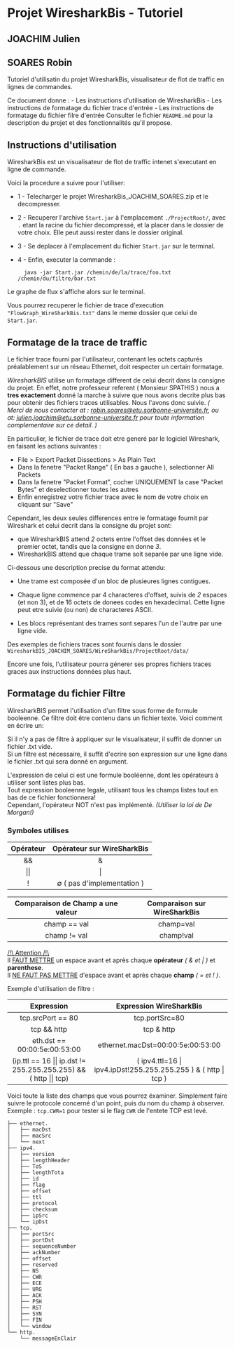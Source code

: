# Projet WiresharkBis - Tutoriel 
## JOACHIM  Julien
## SOARES Robin

Tutoriel d'utilisatin du projet WiresharkBis, visualisateur de flot de traffic en lignes de commandes.

Ce document donne :
    - Les instructions d'utilisation de WiresharkBis
    - Les instructions de formatage du fichier trace d'entrée
    - Les instructions de formatage du fichier filre d'entrée
Consulter le fichier `README.md` pour la description du projet et des fonctionnalités qu'il propose.

## Instructions d'utilisation
WiresharkBis est un visualisateur de flot de traffic intenet s'executant en ligne de commande.

Voici la procedure a suivre pour l'utiliser:
    
- 1 - Telecharger le projet WiresharkBis_JOACHIM_SOARES.zip et le decompresser.
- 2 - Recuperer l'archive `Start.jar` à l'emplacement `./ProjectRoot/`, avec `.` etant la racine du fichier decompressé, et la placer dans le dossier de votre choix. Elle peut aussi rester dans le dossier original.
- 3 - Se deplacer à l'emplacement du fichier `Start.jar` sur le terminal. 
- 4 - Enfin, executer la commande :

        java -jar Start.jar /chemin/de/la/trace/foo.txt /chemin/du/filtre/bar.txt

Le graphe de flux s'affiche alors sur le terminal.

Vous pourrez recuperer le fichier de trace d'execution `"FlowGraph_WireSharkBis.txt"` dans le meme dossier que celui de `Start.jar`.

## Formatage de la trace de traffic

Le fichier trace fourni par l'utilisateur, contenant les octets capturés préalablement sur un réseau Ethernet, doit respecter un certain formatage.

*WiresharkBIS* utilise un formatage different de celui decrit dans la consigne du projet. En effet, notre professeur referent ( Monsieur SPATHIS ) nous a **tres exactement** donné la marche à suivre que nous avons decrite plus bas pour obtenir des fichiers traces utilisables. Nous l'avons donc suivie. *( Merci de nous contacter at : robin.soares@etu.sorbonne-universite.fr, ou at: julien.joachim@etu.sorbonne-universite.fr pour toute information complementaire sur ce detail. )*

En particulier, le fichier de trace doit etre generé par le logiciel Wireshark, en faisant les actions suivantes :
- File > Export Packet Dissections > As Plain Text
- Dans la fenetre "Packet Range" ( En bas a gauche ), selectionner All Packets
- Dans la fenetre "Packet Format", cocher UNIQUEMENT la case "Packet Bytes" et deselectionner toutes les autres
- Enfin enregistrez votre fichier trace avec le nom de votre choix en cliquant sur "Save" 


Cependant, les deux seules differences entre le formatage fournit par Wireshark et celui decrit dans la consigne du projet sont:
- que WiresharkBIS attend *2* octets entre l'offset des données et le premier octet, tandis que la consigne en donne *3*.
- WiresharkBIS attend que chaque trame soit separée par une ligne vide.


Ci-dessous une description precise du format attendu:

 - Une trame est composée d'un bloc de plusieures lignes contigues.

 - Chaque ligne commence par 4 characteres d'offset, suivis de *2* espaces (et non 3), et de 16 octets de donees codes en hexadecimal. Cette ligne peut etre suivie (ou non) de characteres ASCII.

 - Les blocs représentant des trames sont separes l'un de l'autre par une ligne vide. 

Des exemples de fichiers traces sont fournis dans le dossier 
`WiresharkBIS_JOACHIM_SOARES/WireSharkBis/ProjectRoot/data/`

Encore une fois, l'utilisateur pourra génerer ses propres fichiers traces graces aux instructions données plus haut.

## Formatage du fichier Filtre

WiresharkBIS permet l'utilisation d'un filtre sous forme de formule booleenne. Ce filtre doit être contenu dans un fichier texte. Voici comment en écrire un:

Si il n'y a pas de filtre à appliquer sur le visualisateur, il suffit de donner un fichier .txt vide.  
Si un filtre est nécessaire, il suffit d'ecrire son expression sur une ligne dans le fichier .txt qui sera donné en argument.  

L'expression de celui ci est une formule booléenne, dont les opérateurs à utiliser sont listes plus bas.  
Tout expression booleenne legale, utilisant tous les champs listes tout en bas de ce fichier fonctionnera!  
Cependant, l'opérateur NOT n'est pas implémenté. *(Utiliser la loi de De Morgan!)*

### Symboles utilises
Opérateur   | Opérateur sur WireSharkBis
:----------:|:----------------------:
&&          | &
\|\|        | \|
!           | ∅ ( pas d'implementation )

Comparaison de Champ a une valeur   | Comparaison sur WireSharkBis
:----------:|:----------------------:
champ == val         | champ=val 
champ != val         | champ!val



<u>/!\ Attention /!\ </u>  
Il <u> FAUT METTRE</u> un espace avant et après chaque **opérateur** *( & et | )* et **parenthese**.  
Il  <u>NE FAUT PAS METTRE</u> d'espace avant et après chaque **champ** *( = et ! )*. 

 
 
Exemple d'utilisation de filtre :  

Expression  | Expression WireSharkBis
:--------:  |:----------------------:
tcp.srcPort == 80 | tcp.portSrc=80
tcp && http | tcp & http
eth.dst == 00:00:5e:00:53:00 | ethernet.macDst=00:00:5e:00:53:00
(ip.ttl == 16 \|\| ip.dst != 255.255.255.255) && ( http \|\| tcp) | ( ipv4.ttl=16 \| ipv4.ipDst!255.255.255.255 ) & ( http \| tcp )


Voici toute la liste des champs que vous pourrez éxaminer. Simplement faire suivre le protocole concerné d'un point, puis du nom du champ à observer. Exemple :  `tcp.CWR=1`  pour tester si le flag `CWR` de l'entete TCP est levé.
```       
├── ethernet.
│   ├── macDst
│   ├── macSrc
│   └── next
├── ipv4.
│   ├── version
│   ├── lengthHeader
│   ├── ToS
│   ├── lengthTota
│   ├── id
│   ├── flag
│   ├── offset
│   ├── ttl
│   ├── protocol
│   ├── checksum
│   ├── ipSrc
│   └── ipDst
├── tcp.
│   ├── portSrc
│   ├── portDst
│   ├── sequenceNumber
│   ├── ackNumber
│   ├── offset
│   ├── reserved
│   ├── NS
│   ├── CWR
│   ├── ECE
│   ├── URG
│   ├── ACK
│   ├── PSH
│   ├── RST
│   ├── SYN
│   ├── FIN
│   └── window
└── http.
    └── messageEnClair
```
